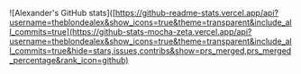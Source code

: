![Alexander's GitHub stats]([https://github-readme-stats.vercel.app/api?username=theblondealex&show_icons=true&theme=transparent&include_all_commits=true](https://github-stats-mocha-zeta.vercel.app/api?username=theblondealex&show_icons=true&theme=transparent&include_all_commits=true&hide=stars,issues,contribs&show=prs_merged,prs_merged_percentage&rank_icon=github)
